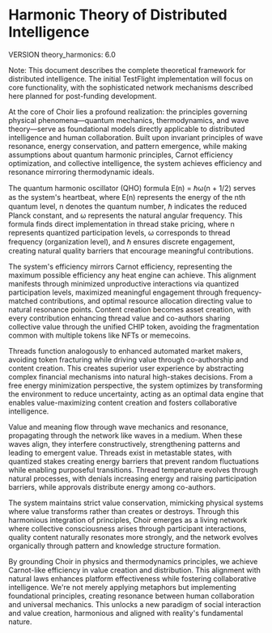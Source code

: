 # Harmonic Theory of Distributed Intelligence

VERSION theory_harmonics: 6.0

Note: This document describes the complete theoretical framework for distributed intelligence. The initial TestFlight implementation will focus on core functionality, with the sophisticated network mechanisms described here planned for post-funding development.

At the core of Choir lies a profound realization: the principles governing physical phenomena—quantum mechanics, thermodynamics, and wave theory—serve as foundational models directly applicable to distributed intelligence and human collaboration. Built upon invariant principles of wave resonance, energy conservation, and pattern emergence, while making assumptions about quantum harmonic principles, Carnot efficiency optimization, and collective intelligence, the system achieves efficiency and resonance mirroring thermodynamic ideals.

The quantum harmonic oscillator (QHO) formula E(n) = ℏω(n + 1/2) serves as the system's heartbeat, where E(n) represents the energy of the nth quantum level, n denotes the quantum number, ℏ indicates the reduced Planck constant, and ω represents the natural angular frequency. This formula finds direct implementation in thread stake pricing, where n represents quantized participation levels, ω corresponds to thread frequency (organization level), and ℏ ensures discrete engagement, creating natural quality barriers that encourage meaningful contributions.

The system's efficiency mirrors Carnot efficiency, representing the maximum possible efficiency any heat engine can achieve. This alignment manifests through minimized unproductive interactions via quantized participation levels, maximized meaningful engagement through frequency-matched contributions, and optimal resource allocation directing value to natural resonance points. Content creation becomes asset creation, with every contribution enhancing thread value and co-authors sharing collective value through the unified CHIP token, avoiding the fragmentation common with multiple tokens like NFTs or memecoins.

Threads function analogously to enhanced automated market makers, avoiding token fracturing while driving value through co-authorship and content creation. This creates superior user experience by abstracting complex financial mechanisms into natural high-stakes decisions. From a free energy minimization perspective, the system optimizes by transforming the environment to reduce uncertainty, acting as an optimal data engine that enables value-maximizing content creation and fosters collaborative intelligence.

Value and meaning flow through wave mechanics and resonance, propagating through the network like waves in a medium. When these waves align, they interfere constructively, strengthening patterns and leading to emergent value. Threads exist in metastable states, with quantized stakes creating energy barriers that prevent random fluctuations while enabling purposeful transitions. Thread temperature evolves through natural processes, with denials increasing energy and raising participation barriers, while approvals distribute energy among co-authors.

The system maintains strict value conservation, mimicking physical systems where value transforms rather than creates or destroys. Through this harmonious integration of principles, Choir emerges as a living network where collective consciousness arises through participant interactions, quality content naturally resonates more strongly, and the network evolves organically through pattern and knowledge structure formation.

By grounding Choir in physics and thermodynamics principles, we achieve Carnot-like efficiency in value creation and distribution. This alignment with natural laws enhances platform effectiveness while fostering collaborative intelligence. We're not merely applying metaphors but implementing foundational principles, creating resonance between human collaboration and universal mechanics. This unlocks a new paradigm of social interaction and value creation, harmonious and aligned with reality's fundamental nature.
